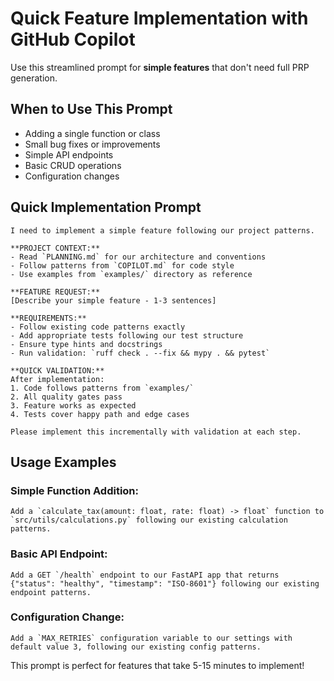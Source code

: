 # Quick Feature Implementation with GitHub Copilot

Use this streamlined prompt for **simple features** that don't need full PRP generation.

## When to Use This Prompt
- Adding a single function or class
- Small bug fixes or improvements
- Simple API endpoints
- Basic CRUD operations
- Configuration changes

## Quick Implementation Prompt

```
I need to implement a simple feature following our project patterns.

**PROJECT CONTEXT:**
- Read `PLANNING.md` for our architecture and conventions
- Follow patterns from `COPILOT.md` for code style
- Use examples from `examples/` directory as reference

**FEATURE REQUEST:**
[Describe your simple feature - 1-3 sentences]

**REQUIREMENTS:**
- Follow existing code patterns exactly
- Add appropriate tests following our test structure
- Ensure type hints and docstrings
- Run validation: `ruff check . --fix && mypy . && pytest`

**QUICK VALIDATION:**
After implementation:
1. Code follows patterns from `examples/`
2. All quality gates pass
3. Feature works as expected
4. Tests cover happy path and edge cases

Please implement this incrementally with validation at each step.
```

## Usage Examples

### Simple Function Addition:
```
Add a `calculate_tax(amount: float, rate: float) -> float` function to `src/utils/calculations.py` following our existing calculation patterns.
```

### Basic API Endpoint:
```
Add a GET `/health` endpoint to our FastAPI app that returns {"status": "healthy", "timestamp": "ISO-8601"} following our existing endpoint patterns.
```

### Configuration Change:
```
Add a `MAX_RETRIES` configuration variable to our settings with default value 3, following our existing config patterns.
```

This prompt is perfect for features that take 5-15 minutes to implement!
